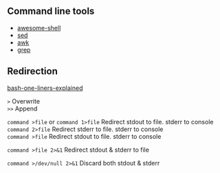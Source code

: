 ## Command line tools

* [awesome-shell](https://github.com/alebcay/awesome-shell)
* [sed](https://en.wikibooks.org/wiki/Sed)
* [awk](https://en.wikibooks.org/wiki/AWK)
* [grep](https://en.wikibooks.org/wiki/Grep)


## Redirection

[bash-one-liners-explained](https://catonmat.net/bash-one-liners-explained-part-three)

`>` Overwrite  
`>>` Append  

`command >file` or `command 1>file` Redirect stdout to file. stderr to console  
`command 2>file` Redirect stderr to file. stderr to console  
`command >file` Redirect stdout to file. stderr to console  

`command >file 2>&1` Redirect stdout & stderr to file  

`command >/dev/null 2>&1` Discard both stdout & stderr  
	